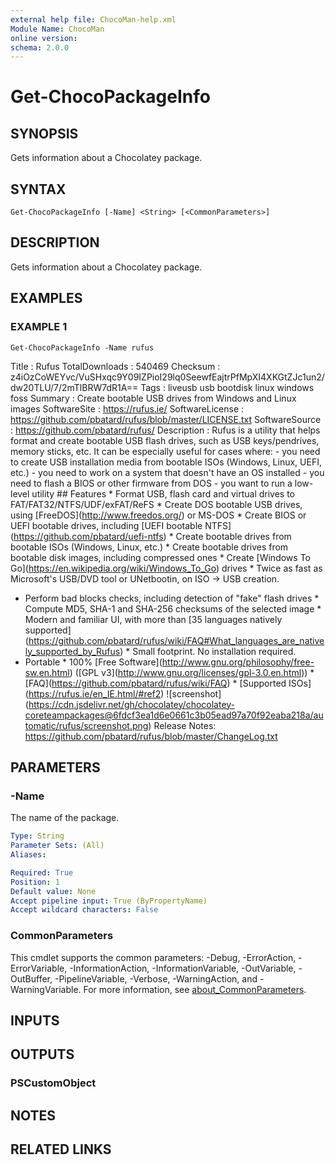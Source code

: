 ```yaml
---
external help file: ChocoMan-help.xml
Module Name: ChocoMan
online version:
schema: 2.0.0
---
```


# Get-ChocoPackageInfo

## SYNOPSIS
Gets information about a Chocolatey package.

## SYNTAX

```
Get-ChocoPackageInfo [-Name] <String> [<CommonParameters>]
```

## DESCRIPTION
Gets information about a Chocolatey package.

## EXAMPLES

### EXAMPLE 1
```
Get-ChocoPackageInfo -Name rufus
```

Title           : Rufus
TotalDownloads  : 540469
Checksum        : z4iOzCoWEYvc/VuSHxqc9Y09IZPioI29lq0SeewfEajtrPfMpXI4XKGtZJc1un2/dw20TLU/7/2mTlBRW7dR1A==
Tags            : liveusb usb bootdisk linux windows foss
Summary         : Create bootable USB drives from Windows and Linux images
SoftwareSite    : https://rufus.ie/
SoftwareLicense : https://github.com/pbatard/rufus/blob/master/LICENSE.txt
SoftwareSource  : https://github.com/pbatard/rufus/
Description     : Rufus is a utility that helps format and create bootable USB flash drives, such as USB keys/pendrives, memory sticks, etc. 
It can be especially useful for cases where:      - you need to create USB installation media from bootable ISOs (Windows, Linux, UEFI, etc.)   - you need to work on a system that doesn't have an OS installed   - you need to flash a BIOS or other
                firmware from DOS   - you want to run a low-level utility      ## Features      * Format USB, flash card and virtual drives to FAT/FAT32/NTFS/UDF/exFAT/ReFS   * Create DOS bootable USB drives, using \[FreeDOS\](http://www.freedos.org/) or MS-DOS   * Create BIOS or UEFI bootable drives, including \[UEFI bootable NTFS\](https://github.com/pbatard/uefi-ntfs)   * Create bootable
                drives from bootable ISOs (Windows, Linux, etc.)   * Create bootable drives from bootable disk images, including compressed ones   * Create \[Windows To Go\](https://en.wikipedia.org/wiki/Windows_To_Go) drives   * Twice as fast as Microsoft's USB/DVD tool or UNetbootin, on ISO -\> USB creation. 
* Perform bad blocks checks, including detection of "fake" flash drives   *
                Compute MD5, SHA-1 and SHA-256 checksums of the selected image   * Modern and familiar UI, with more than \[35 languages natively supported\](https://github.com/pbatard/rufus/wiki/FAQ#What_languages_are_natively_supported_by_Rufus)   * Small footprint.
No installation required. 
* Portable   * 100% \[Free Software\](http://www.gnu.org/philosophy/free-sw.en.html) (\[GPL
                v3\](http://www.gnu.org/licenses/gpl-3.0.en.html))      * \[FAQ\](https://github.com/pbatard/rufus/wiki/FAQ)   * \[Supported ISOs\](https://rufus.ie/en_IE.html/#ref2)         !\[screenshot\](https://cdn.jsdelivr.net/gh/chocolatey/chocolatey-coreteampackages@6fdcf3ea1d6e0661c3b05ead97a70f92eaba218a/automatic/rufus/screenshot.png)  Release Notes:
                https://github.com/pbatard/rufus/blob/master/ChangeLog.txt

## PARAMETERS

### -Name
The name of the package.

```yaml
Type: String
Parameter Sets: (All)
Aliases:

Required: True
Position: 1
Default value: None
Accept pipeline input: True (ByPropertyName)
Accept wildcard characters: False
```

### CommonParameters
This cmdlet supports the common parameters: -Debug, -ErrorAction, -ErrorVariable, -InformationAction, -InformationVariable, -OutVariable, -OutBuffer, -PipelineVariable, -Verbose, -WarningAction, and -WarningVariable. For more information, see [about_CommonParameters](http://go.microsoft.com/fwlink/?LinkID=113216).

## INPUTS

## OUTPUTS

### PSCustomObject
## NOTES

## RELATED LINKS
